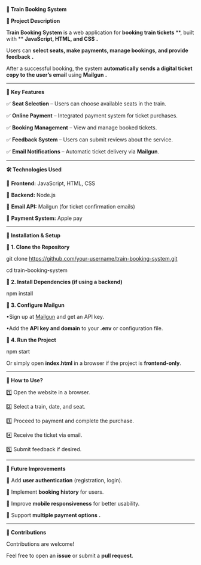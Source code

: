**🚆 Train Booking System**

**📌 Project Description**

**Train Booking System** is a web application for  **booking train tickets** **, built with ** **JavaScript, HTML, and CSS** **.**

Users can **select seats, make payments, manage bookings, and provide feedback** **.**

After a successful booking, the system **automatically sends a digital ticket copy to the user’s email** using  **Mailgun** **.**


---



**🎯 Key Features**

✅ **Seat Selection** – Users can choose available seats in the train.

✅ **Online Payment** – Integrated payment system for ticket purchases.

✅ **Booking Management** – View and manage booked tickets.

✅ **Feedback System** – Users can submit reviews about the service.

✅ **Email Notifications** – Automatic ticket delivery via **Mailgun**.

---



**🛠️ Technologies Used**

🔹 **Frontend:** JavaScript, HTML, CSS

🔹 **Backend:** Node.js

🔹 **Email API:** Mailgun (for ticket confirmation emails)

🔹 **Payment System:**  Apple pay

---



**🚀 Installation & Setup**

**🔹 1. Clone the Repository**

git clone https://github.com/your-username/train-booking-system.git

cd train-booking-system

**🔹 2. Install Dependencies (if using a backend)**

npm install

**🔹 3. Configure Mailgun**

•Sign up at [Mailgun](https://www.mailgun.com/) and get an API key.

•Add the **API key and domain** to your **.env** or configuration file.

**🔹 4. Run the Project**

npm start

Or simply open **index.html** in a browser if the project is **frontend-only**.

---



**📖 How to Use?**

1️⃣ Open the website in a browser.

2️⃣ Select a train, date, and seat.

3️⃣ Proceed to payment and complete the purchase.

4️⃣ Receive the ticket via email.

5️⃣ Submit feedback if desired.

---

**🔮 Future Improvements**

🚀 Add **user authentication** (registration, login).

🚀 Implement **booking history** for users.

🚀 Improve **mobile responsiveness** for better usability.

🚀 Support  **multiple payment options** **.**

---

**🤝 Contributions**

Contributions are welcome!

Feel free to open an **issue** or submit a **pull request**.

